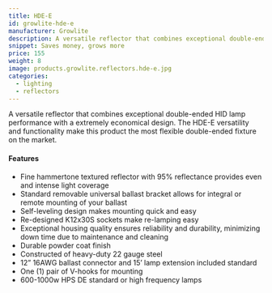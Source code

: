 ```yaml
---
title: HDE-E
id: growlite-hde-e
manufacturer: Growlite
description: A versatile reflector that combines exceptional double-ended HID lamp performance with a extremely economical design.
snippet: Saves money, grows more
price: 155
weight: 8
image: products.growlite.reflectors.hde-e.jpg
categories:
  - lighting
  - reflectors
---
```


A versatile reflector that combines exceptional double-ended HID lamp performance with a extremely economical design. The HDE-E versatility and functionality make this product the most flexible double-ended fixture on the market.

#### Features

* Fine hammertone textured reflector with 95% reflectance provides even and intense light coverage
* Standard removable universal ballast bracket allows for integral or remote mounting of your ballast
* Self-leveling design makes mounting quick and easy
* Re-designed K12x30S sockets make re-lamping easy
* Exceptional housing quality ensures reliability and durability, minimizing down time due to maintenance and cleaning
* Durable powder coat finish
* Constructed of heavy-duty 22 gauge steel
* 12” 16AWG ballast connector and 15’ lamp extension included standard
* One (1) pair of V-hooks for mounting
* 600-1000w HPS DE standard or high frequency lamps
